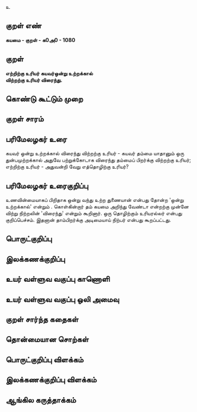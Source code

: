 உ

## குறள் எண் 

**கயமை - குறள் - க0அ0 - 1080**

## குறள் 

**எற்றிற்கு உரியர் கயவர்ஒன்று உற்றக்கால்  
விற்றற்கு உரியர் விரைந்து.** 

## கொண்டு கூட்டும் முறை


## குறள் சாரம் 


## பரிமேலழகர் உரை

கயவர் ஒன்று உற்றக்கால் விரைந்து விற்றற்கு உரியர் - கயவர் தம்மை யாதானும் ஒரு துன்பமுற்றக்கால் அதுவே பற்றுக்கோடாக விரைந்து தம்மைப் பிறர்க்கு விற்றற்கு உரியர்; எற்றிற்கு உரியர் - அதுவன்றி வேறு எத்தொழிற்கு உரியர்?

## பரிமேலழகர் உரைகுறிப்பு   

உணவின்மையாகப் பிறிதாக ஒன்று வந்து உற்ற துணையான் என்பது தோன்ற 'ஒன்று உற்றக்கால்' என்றும் . கொள்கின்றார் தம் கயமை அறிந்து வேண்டா என்றற்கு முன்னே விற்று நிற்றலின் 'விரைந்து' என்றும் கூறினார். ஒரு தொழிற்கும் உரியரல்லர் என்பது குறிப்பெச்சம். இதனான் தாம்பிறர்க்கு அடிமையாய் நிற்பர் என்பது கூறப்பட்டது.

## பொருட்குறிப்பு 


## இலக்கணக்குறிப்பு  


## உயர் வள்ளுவ வகுப்பு காணொளி


## உயர் வள்ளுவ வகுப்பு ஒலி அமைவு 

 
## குறள் சார்ந்த கதைகள் 


## தொன்மையான சொற்கள்


## பொருட்குறிப்பு விளக்கம்


## இலக்கணக்குறிப்பு விளக்கம்


## ஆங்கில கருத்தாக்கம் 


